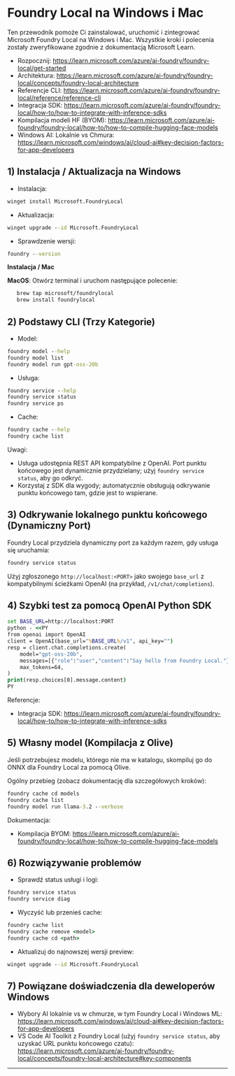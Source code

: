 <!--
CO_OP_TRANSLATOR_METADATA:
{
  "original_hash": "02b037f55de779607eb12edcc7a7fcf2",
  "translation_date": "2025-09-26T18:36:09+00:00",
  "source_file": "Module07/foundrylocal.md",
  "language_code": "pl"
}
-->
# Foundry Local na Windows i Mac

Ten przewodnik pomoże Ci zainstalować, uruchomić i zintegrować Microsoft Foundry Local na Windows i Mac. Wszystkie kroki i polecenia zostały zweryfikowane zgodnie z dokumentacją Microsoft Learn.

- Rozpocznij: https://learn.microsoft.com/azure/ai-foundry/foundry-local/get-started
- Architektura: https://learn.microsoft.com/azure/ai-foundry/foundry-local/concepts/foundry-local-architecture
- Referencje CLI: https://learn.microsoft.com/azure/ai-foundry/foundry-local/reference/reference-cli
- Integracja SDK: https://learn.microsoft.com/azure/ai-foundry/foundry-local/how-to/how-to-integrate-with-inference-sdks
- Kompilacja modeli HF (BYOM): https://learn.microsoft.com/azure/ai-foundry/foundry-local/how-to/how-to-compile-hugging-face-models
- Windows AI: Lokalnie vs Chmura: https://learn.microsoft.com/windows/ai/cloud-ai#key-decision-factors-for-app-developers

## 1) Instalacja / Aktualizacja na Windows

- Instalacja:
```cmd
winget install Microsoft.FoundryLocal
```
- Aktualizacja:
```cmd
winget upgrade --id Microsoft.FoundryLocal
```
- Sprawdzenie wersji:
```cmd
foundry --version
```
     
**Instalacja / Mac**

**MacOS**: 
Otwórz terminal i uruchom następujące polecenie:
```bash
   brew tap microsoft/foundrylocal
   brew install foundrylocal
```

## 2) Podstawy CLI (Trzy Kategorie)

- Model:
```cmd
foundry model --help
foundry model list
foundry model run gpt-oss-20b
```
- Usługa:
```cmd
foundry service --help
foundry service status
foundry service ps
```
- Cache:
```cmd
foundry cache --help
foundry cache list
```

Uwagi:
- Usługa udostępnia REST API kompatybilne z OpenAI. Port punktu końcowego jest dynamicznie przydzielany; użyj `foundry service status`, aby go odkryć.
- Korzystaj z SDK dla wygody; automatycznie obsługują odkrywanie punktu końcowego tam, gdzie jest to wspierane.

## 3) Odkrywanie lokalnego punktu końcowego (Dynamiczny Port)

Foundry Local przydziela dynamiczny port za każdym razem, gdy usługa się uruchamia:
```cmd
foundry service status
```
Użyj zgłoszonego `http://localhost:<PORT>` jako swojego `base_url` z kompatybilnymi ścieżkami OpenAI (na przykład, `/v1/chat/completions`).

## 4) Szybki test za pomocą OpenAI Python SDK

```cmd
set BASE_URL=http://localhost:PORT
python - <<PY
from openai import OpenAI
client = OpenAI(base_url="%BASE_URL%/v1", api_key="")
resp = client.chat.completions.create(
    model="gpt-oss-20b",
    messages=[{"role":"user","content":"Say hello from Foundry Local."}],
    max_tokens=64,
)
print(resp.choices[0].message.content)
PY
```
Referencje:
- Integracja SDK: https://learn.microsoft.com/azure/ai-foundry/foundry-local/how-to/how-to-integrate-with-inference-sdks

## 5) Własny model (Kompilacja z Olive)

Jeśli potrzebujesz modelu, którego nie ma w katalogu, skompiluj go do ONNX dla Foundry Local za pomocą Olive.

Ogólny przebieg (zobacz dokumentację dla szczegółowych kroków):
```cmd
foundry cache cd models
foundry cache list
foundry model run llama-3.2 --verbose
```
Dokumentacja:
- Kompilacja BYOM: https://learn.microsoft.com/azure/ai-foundry/foundry-local/how-to/how-to-compile-hugging-face-models

## 6) Rozwiązywanie problemów

- Sprawdź status usługi i logi:
```cmd
foundry service status
foundry service diag
```
- Wyczyść lub przenieś cache:
```cmd
foundry cache list
foundry cache remove <model>
foundry cache cd <path>
```
- Aktualizuj do najnowszej wersji preview:
```cmd
winget upgrade --id Microsoft.FoundryLocal
```

## 7) Powiązane doświadczenia dla deweloperów Windows

- Wybory AI lokalnie vs w chmurze, w tym Foundry Local i Windows ML:
  https://learn.microsoft.com/windows/ai/cloud-ai#key-decision-factors-for-app-developers
- VS Code AI Toolkit z Foundry Local (użyj `foundry service status`, aby uzyskać URL punktu końcowego czatu):
  https://learn.microsoft.com/azure/ai-foundry/foundry-local/concepts/foundry-local-architecture#key-components

---

